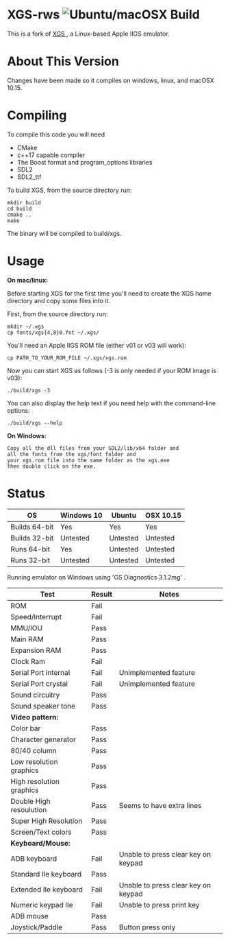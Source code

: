
XGS-rws ![Ubuntu/macOSX Build](https://github.com/rwstrom/xgs/workflows/Ubuntu/macOSX%20Build/badge.svg)
===

This is a fork of [XGS ](https://github.com/jmthompson/xgs), a Linux-based Apple IIGS emulator.


# About This Version

Changes have been made so it compiles on windows, linux, and macOSX 10.15.

# Compiling

To compile this code you will need

- CMake
- c++17 capable compiler
- The Boost format and program_options libraries
- SDL2
- SDL2_ttf

To build XGS, from the source directory run:

```
mkdir build
cd build
cmake ..
make 
```

The binary will be compiled to build/xgs.

# Usage
**On mac/linux:**

Before starting XGS for the first time you'll need to create the XGS home directory
and copy some files into it.

First, from the source directory run:

```
mkdir ~/.xgs
cp fonts/xgs{4,8}0.fnt ~/.xgs/
```

You'll need an Apple IIGS ROM file (either v01 or v03 will work):

```
cp PATH_TO_YOUR_ROM_FILE ~/.xgs/xgs.rom
```

Now you can start XGS as follows (-3 is only needed if your ROM image is v03):

```
./build/xgs -3
```

You can also display the help text if you need help with the command-line options:

```
./build/xgs --help
```
**On Windows:**

```
Copy all the dll files from your SDL2/lib/x64 folder and 
all the fonts from the xgs/font folder and 
your xgs.rom file into the same folder as the xgs.exe 
then double click on the exe.
```
# Status

| OS  | Windows 10 | Ubuntu | OSX 10.15 |
| --- |     ---    |  ---   |   ---     |
| Builds 64-bit | Yes     | Yes    | Yes |
| Builds 32-bit | Untested | Untested | Untested |
| Runs 64-bit | Yes | Untested | Untested |
| Runs 32-bit | Untested | Untested | Untested |

Running emulator on Windows using 'GS Diagnostics 3.1.2mg' . 

| Test | Result | Notes |
| ---  | ---    |  ---  |
| ROM  | Fail |      |
| Speed/Interrupt| Fail | |
| MMU/IOU | Pass | |
| Main RAM | Pass | |
| Expansion RAM | Pass| |
| Clock Ram | Fail| |
| Serial Port internal| Fail| Unimplemented feature |
| Serial Port crystal | Fail| Unimplemented feature |
| Sound circuitry | Pass  | |
| Sound speaker tone | Pass | |
| **Video pattern:** | | |
| Color bar | Pass | |
| Character generator| Pass |  |
| 80/40 column | Pass | |
| Low resolution graphics| Pass| |
| High resolution graphics| Pass | |
| Double High resoulution | Pass | Seems to have extra lines |
| Super High Resolution | Pass | |
| Screen/Text colors | Pass | |
| **Keyboard/Mouse:**| | |
| ADB keyboard| Fail | Unable to press clear key on keypad  |
| Standard IIe keyboard | Pass|  |
| Extended IIe keyboard | Fail | Unable to press clear key on keypad|
| Numeric keypad IIe | Fail |  Unable to press print key|
| ADB mouse | Pass | |
| Joystick/Paddle | Pass | Button press only | 
